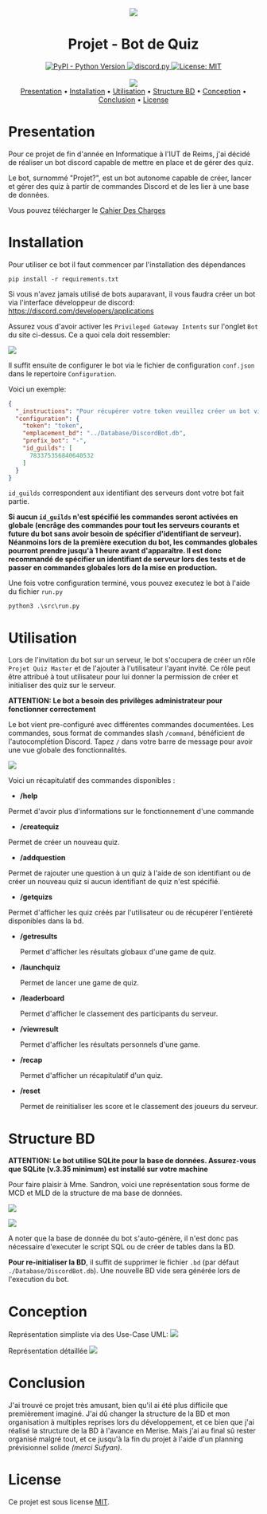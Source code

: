 <div align="center">
  <img src="https://cdn.discordapp.com/avatars/847830349060636682/c82344f7811d55d4d8fe67dc2680c88b.webp">
  <h1> Projet - Bot de Quiz </h1>
</div>

<div align="center">
  <a href="https://www.python.org/downloads/">
    <img alt="PyPI - Python Version" src="https://img.shields.io/pypi/pyversions/Red-Discordbot">
  </a>
  <a href="https://github.com/Rapptz/discord.py/">
     <img src="https://img.shields.io/badge/discord-py-blue.svg" alt="discord.py">
  </a>
  <a href="https://iut-info.univ-reims.fr/gitlab/corn0050/projet/-/blob/master/LICENSE">
    <img alt="License: MIT" src="https://black.readthedocs.io/en/stable/_static/license.svg">
  </a>
</div>
<br>
<div align="center">
  <a href="https://discord.com/oauth2/authorize?client_id=847830349060636682&permissions=8&scope=applications.commands%20bot"><img src="https://i.imgur.com/EiTBt5a.png"></a>
</div>

<div align="center">
  <a href="#presentation">Presentation</a>
  •
  <a href="#installation">Installation</a>
  •
  <a href="#utilisation">Utilisation</a>
  •
  <a href="#structure-bd">Structure BD</a>
  •
  <a href="#conception">Conception</a>
  •
  <a href="#conclusion">Conclusion</a>
  •
  <a href="#license">License</a>
</div>

# Presentation
Pour ce projet de fin d'année en Informatique à l'IUT de Reims, j'ai décidé de réaliser un bot discord capable 
de mettre en place et de gérer des quiz.

Le bot, surnommé "Projet?", est un bot autonome capable de créer, lancer et gérer des quiz à partir de commandes
Discord et de les lier à une base de données.

Vous pouvez télécharger le [Cahier Des Charges](https://iut-info.univ-reims.fr/gitlab/corn0050/projet/-/blob/master/Files/CahierDesCharges.docx)

# Installation

Pour utiliser ce bot il faut commencer par l'installation des dépendances 
```
pip install -r requirements.txt
```

Si vous n'avez jamais utilisé de bots auparavant, il vous faudra créer un bot via l'interface développeur de discord: https://discord.com/developers/applications

Assurez vous d'avoir activer les `Privileged Gateway Intents` sur l'onglet `Bot` du site ci-dessus. Ce a quoi cela doit ressembler:

![](https://cowboy.bebop.gg/i/4Ynv.png)

Il suffit ensuite de configurer le bot via le fichier de configuration `conf.json` dans le repertoire `Configuration`.

Voici un exemple:

```json
{
  "_instructions": "Pour récupérer votre token veuillez créer un bot via https://discord.com/developers/applications puis naviguez sur l'onglet 'Bot' et cliquez sur 'copiez le token'",
  "configuration": {
    "token": "token",
    "emplacement_bd": "../Database/DiscordBot.db",
    "prefix_bot": "-",
    "id_guilds": [
      783375356840640532
    ]
  }
}
```
`id_guilds` correspondent aux identifiant des serveurs dont votre bot fait partie.

**Si aucun `id_guilds` n'est spécifié les commandes seront activées en globale (encrâge des commandes pour tout les serveurs courants et future
du bot sans avoir besoin de spécifier d'identifiant de serveur). Néanmoins lors de la première execution du bot, les commandes globales pourront prendre jusqu'à 1 heure avant d'apparaître. Il est donc recommandé de spécifier un identifiant de serveur lors des tests et de passer en commandes globales lors de la mise en production.**

Une fois votre configuration terminé, vous pouvez executez le bot à l'aide du fichier `run.py`
```
python3 .\src\run.py
```

# Utilisation

Lors de l'invitation du bot sur un serveur, le bot s'occupera de créer un rôle `Projet Quiz Master` et de l'ajouter à l'utilisateur l'ayant invité.
Ce rôle peut être attribué à tout utilisateur pour lui donner la permission de créer et initialiser des quiz sur le serveur.

**ATTENTION: Le bot a besoin des privilèges administrateur pour fonctionner correctement**

Le bot vient pre-configuré avec différentes commandes documentées. Les commandes, sous format de commandes slash `/command`, bénéficient
de l'autocomplétion Discord. Tapez `/` dans votre barre de message pour avoir une vue globale des fonctionnalités.

![](https://cowboy.bebop.gg/i/BHi7.png)

Voici un récapitulatif des commandes disponibles :

- **/help**

Permet d'avoir plus d'informations sur le fonctionnement d'une commande

- **/createquiz**
  
Permet de créer un nouveau quiz.

- **/addquestion** 
  
Permet de rajouter une question à un quiz à l'aide de son identifiant ou de créer un nouveau quiz si aucun identifiant de quiz n'est spécifié.

- **/getquizs** 

Permet d'afficher les quiz créés par l'utilisateur ou de récupérer l'entièreté disponibles dans la bd.

- **/getresults** 


  Permet d'afficher les résultats globaux d'une game de quiz.

- **/launchquiz** 
  

  Permet de lancer une game de quiz.

- **/leaderboard** 
  

  Permet d'afficher le classement des participants du serveur.

- **/viewresult** 
  

  Permet d'afficher les résultats personnels d'une game.

- **/recap** 
  

  Permet d'afficher un récapitulatif d'un quiz.

- **/reset** 
  

  Permet de reinitialiser les score et le classement des joueurs du serveur.
  
# Structure BD

**ATTENTION: Le bot utilise SQLite pour la base de données. Assurez-vous que SQLite (v.3.35 minimum) est installé sur votre machine**

Pour faire plaisir à Mme. Sandron, voici une représentation sous forme de MCD et MLD de la structure de ma base de données.

![](https://cowboy.bebop.gg/i/Bck2.png)

![](https://cowboy.bebop.gg/i/B7Xi.png)



A noter que la base de donnée du bot s'auto-génère, il n'est donc pas nécessaire d'executer le script SQL ou de créer de tables dans la BD.

**Pour re-initialiser la BD**, il suffit de supprimer le fichier `.bd` (par défaut `./Database/DiscordBot.db`). Une nouvelle BD vide sera générée lors de l'execution du bot.

# Conception

Représentation simpliste via des Use-Case UML:
![](https://cowboy.bebop.gg/i/Bhlo.png)

Représentation détaillée
![](https://media.discordapp.net/attachments/849645424167616532/850366679581982720/unknown.png?width=1367&height=676)

# Conclusion
J'ai trouvé ce projet très amusant, bien qu'il ai été plus difficile que premièrement imaginé.
J'ai dû changer la structure de la BD et mon organisation à multiples reprises lors du développement, et ce bien que j'ai réalisé la structure de la BD à l'avance en Merise. 
Mais j'ai au final sû rester organisé malgré tout, et ce jusqu'à la fin du projet à l'aide d'un planning prévisionnel solide *(merci Sufyan)*.

# License

Ce projet est sous license [MIT](LICENSE).